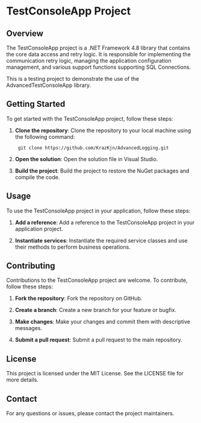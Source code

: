 ﻿# TestConsoleApp Project

## Overview
The TestConsoleApp project is a .NET Framework 4.8 library that contains the core data access and retry logic. It is responsible for implementing the communication retry logic, managing the application configuration management, and various support functions supporting SQL Connections.

This is a testing project to demonstrate the use of the AdvancedTestConsoleApp library.


## Getting Started
To get started with the TestConsoleApp project, follow these steps:

1. **Clone the repository**: Clone the repository to your local machine using the following command:
			
		git clone https://github.com/KrazKjn/AdvancedLogging.git

2. **Open the solution**: Open the solution file in Visual Studio.

3. **Build the project**: Build the project to restore the NuGet packages and compile the code.

## Usage
To use the TestConsoleApp project in your application, follow these steps:

1. **Add a reference**: Add a reference to the TestConsoleApp project in your application project.

2. **Instantiate services**: Instantiate the required service classes and use their methods to perform business operations.

## Contributing
Contributions to the TestConsoleApp project are welcome. To contribute, follow these steps:

1. **Fork the repository**: Fork the repository on GitHub.

2. **Create a branch**: Create a new branch for your feature or bugfix.

3. **Make changes**: Make your changes and commit them with descriptive messages.

4. **Submit a pull request**: Submit a pull request to the main repository.

## License
This project is licensed under the MIT License. See the LICENSE file for more details.

## Contact
For any questions or issues, please contact the project maintainers.
